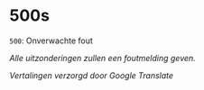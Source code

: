 # 500s
`500`: Onverwachte fout

*Alle uitzonderingen zullen een foutmelding geven.*

*Vertalingen verzorgd door Google Translate*